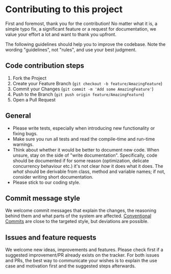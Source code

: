 Contributing to this project
============================

First and foremost, thank you for the contribution! No matter what it is, a
simple typo fix, a significant feature or a request for documentation, we value
your effort a lot and want to thank you upfront.

The following guidelines should help you to improve the codebase. Note the
wording "guidelines", not "rules", and use your best judgment.

## Code contribution steps

1. Fork the Project
2. Create your Feature Branch (``git checkout -b feature/AmazingFeature``)
3. Commit your Changes (``git commit -m 'Add some AmazingFeature'``)
4. Push to the Branch (``git push origin feature/AmazingFeature``)
5. Open a Pull Request

## General

- Please write tests, especially when introducing new functionality or fixing
  bugs.
- Make sure you run all tests and read the compile-time and run-time warnings.
- Think about whether it would be better to document new code. When unsure,
  stay on the side of "write documentation". Specifically, code should be
  documented if for some reason (optimization, delicate concurrency behaviour
  etc.) it's not clear _how_ it does what it does. The _what_ should be
  derivable from class, method and variable names; if not, consider writing
  short documentation.
- Please stick to our coding style.

## Commit message style

We welcome commit messages that explain the changes, the reasoning behind them
and what parts of the system are affected. [Conventional
Commits](https://www.conventionalcommits.org/en/v1.0.0/) are close to the
targeted style, but deviations are possible.

## Issues and feature requests

We welcome new ideas, improvements and features. Please check first if a
suggested improvement/PR already exists on the tracker. For both issues and
PRs, the best way to communicate your wishes is to explain the use case and
motivation first and the suggested steps afterwards.
